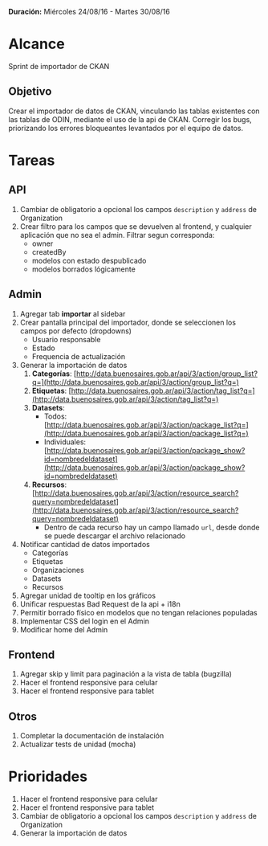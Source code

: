 **Duración:** Miércoles 24/08/16 - Martes 30/08/16

# Alcance
Sprint de importador de CKAN

## Objetivo
Crear el importador de datos de CKAN, vinculando las tablas existentes con las tablas de ODIN, mediante el uso de la api de CKAN.
Corregir los bugs, priorizando los errores bloqueantes levantados por el equipo de datos.

# Tareas

## API
1. Cambiar de obligatorio a opcional los campos `description` y `address` de Organization
2. Crear filtro para los campos que se devuelven al frontend, y cualquier aplicación que no sea el admin. Filtrar segun corresponda:
    - owner
    - createdBy
    - modelos con estado despublicado
    - modelos borrados lógicamente

## Admin
1. Agregar tab **importar** al sidebar
2. Crear pantalla principal del importador, donde se seleccionen los campos por defecto (dropdowns)
    - Usuario responsable
    - Estado
    - Frequencia de actualización
3. Generar la importación de datos
    1. **Categorías**: [http://data.buenosaires.gob.ar/api/3/action/group_list?q=](http://data.buenosaires.gob.ar/api/3/action/group_list?q=)
    2. **Etiquetas**: [http://data.buenosaires.gob.ar/api/3/action/tag_list?q=](http://data.buenosaires.gob.ar/api/3/action/tag_list?q=)
    3. **Datasets**:
        - Todos: [http://data.buenosaires.gob.ar/api/3/action/package_list?q=](http://data.buenosaires.gob.ar/api/3/action/package_list?q=)
        - Individuales: [http://data.buenosaires.gob.ar/api/3/action/package_show?id=nombredeldataset](http://data.buenosaires.gob.ar/api/3/action/package_show?id=nombredeldataset)
    4. **Recursos**: [http://data.buenosaires.gob.ar/api/3/action/resource_search?query=nombredeldataset](http://data.buenosaires.gob.ar/api/3/action/resource_search?query=nombredeldataset)
        - Dentro de cada recurso hay un campo llamado `url`, desde donde se puede descargar el archivo relacionado
4. Notificar cantidad de datos importados
    - Categorías
    - Etiquetas
    - Organizaciones
    - Datasets
    - Recursos
5. Agregar unidad de tooltip en los gráficos
6. Unificar respuestas Bad Request de la api + i18n
7. Permitir borrado físico en modelos que no tengan relaciones populadas
8. Implementar CSS del login en el Admin
9. Modificar home del Admin

## Frontend
1. Agregar skip y limit para paginación a la vista de tabla (bugzilla)
2. Hacer el frontend responsive para celular
3. Hacer el frontend responsive para tablet

## Otros
1. Completar la documentación de instalación
2. Actualizar tests de unidad (mocha)

# Prioridades
1. Hacer el frontend responsive para celular
2. Hacer el frontend responsive para tablet
3. Cambiar de obligatorio a opcional los campos `description` y `address` de Organization
4. Generar la importación de datos

